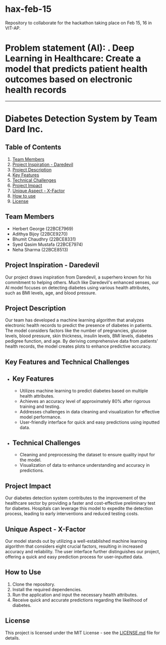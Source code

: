 # hax-feb-15

Repository to collaborate for the hackathon taking place on Feb 15, 16 in VIT-AP.

# Problem statement (AI): . Deep Learning in Healthcare: Create a model that predicts patient health outcomes based on electronic health records

---

# Diabetes Detection System by Team Dard Inc.

## Table of Contents
1. [Team Members](#team-members)
2. [Project Inspiration - Daredevil](#project-inspiration)
3. [Project Description](#project-description)
4. [Key Features](#key-features)
5. [Technical Challenges](#technical-challenges)
6. [Project Impact](#project-impact)
7. [Unique Aspect - X-Factor](#unique-aspect)
8. [How to use](#how-to-use)
9. [License](#license)



## Team Members <a name="team-members"></a>
- Herbert George (22BCE7969)
- Adithya Bijoy (22BCE9270)
- Bhumit Chaudhry (22BCE8331)
- Syed Qasim Mustafa (22BCE7974)
- Neha Sharma (22BCE8513)

## Project Inspiration - Daredevil <a name="project-inspiration"></a>
Our project draws inspiration from Daredevil, a superhero known for his commitment to helping others. Much like Daredevil's enhanced senses, our AI model focuses on detecting diabetes using various health attributes, such as BMI levels, age, and blood pressure.

## Project Description <a name="project-description"></a>
Our team has developed a machine learning algorithm that analyzes electronic health records to predict the presence of diabetes in patients. The model considers factors like the number of pregnancies, glucose levels, blood pressure, skin thickness, insulin levels, BMI levels, diabetes pedigree function, and age. By deriving comprehensive data from patients' health records, the model creates plots to enhance predictive accuracy.

## Key Features and Technical Challenges
- ## Key Features <a name="key-features"></a>
  - Utilizes machine learning to predict diabetes based on multiple health attributes.
  - Achieves an accuracy level of approximately 80% after rigorous training and testing.
  - Addresses challenges in data cleaning and visualization for effective model performance.
  - User-friendly interface for quick and easy predictions using inputted data.

- ## Technical Challenges <a name="technical-challenges"></a>
  - Cleaning and preprocessing the dataset to ensure quality input for the model.
  - Visualization of data to enhance understanding and accuracy in predictions.

## Project Impact <a name="project-impact"></a>
Our diabetes detection system contributes to the improvement of the healthcare sector by providing a faster and cost-effective preliminary test for diabetes. Hospitals can leverage this model to expedite the detection process, leading to early interventions and reduced testing costs.

## Unique Aspect - X-Factor <a name="unique-aspect"></a>
Our model stands out by utilizing a well-established machine learning algorithm that considers eight crucial factors, resulting in increased accuracy and reliability. The user interface further distinguishes our project, offering a quick and easy prediction process for user-inputted data.


## How to Use <a name="how-to-use"></a>
1. Clone the repository.
2. Install the required dependencies.
3. Run the application and input the necessary health attributes.
4. Receive quick and accurate predictions regarding the likelihood of diabetes.

## License <a name= "license"></a>

This project is licensed under the MIT License - see the [LICENSE.md](LICENSE.md) file for details.
